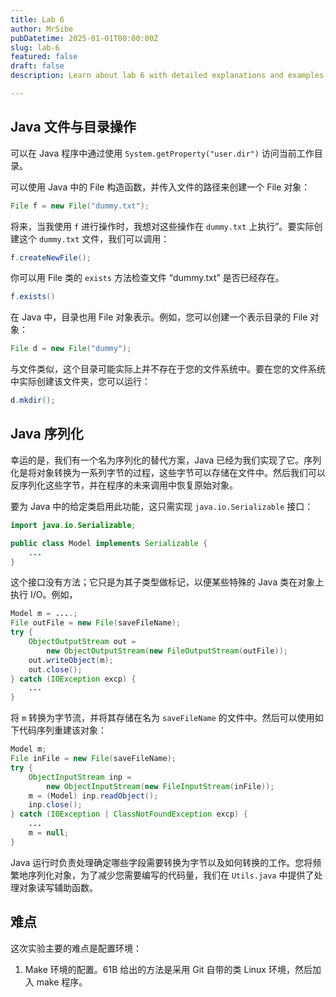 ```yaml
---
title: Lab 6
author: MrSibe
pubDatetime: 2025-01-01T00:00:00Z
slug: lab-6
featured: false
draft: false
description: Learn about lab 6 with detailed explanations and examples.

---
```

## Java 文件与目录操作

可以在 Java 程序中通过使用 `System.getProperty("user.dir")` 访问当前工作目录。

可以使用 Java 中的 File 构造函数，并传入文件的路径来创建一个 File 对象：

```java
File f = new File("dummy.txt");
```

将来，当我使用 `f` 进行操作时，我想对这些操作在 `dummy.txt` 上执行”。要实际创建这个 `dummy.txt` 文件，我们可以调用：

```java
f.createNewFile();
```


你可以用 File 类的 `exists` 方法检查文件 “dummy.txt” 是否已经存在。

```java
f.exists()
```

在 Java 中，目录也用 File 对象表示。例如，您可以创建一个表示目录的 File 对象：

```java
File d = new File("dummy");
```

与文件类似，这个目录可能实际上并不存在于您的文件系统中。要在您的文件系统中实际创建该文件夹，您可以运行：

```java
d.mkdir();
```

## Java 序列化

幸运的是，我们有一个名为序列化的替代方案，Java 已经为我们实现了它。序列化是将对象转换为一系列字节的过程，这些字节可以存储在文件中。然后我们可以反序列化这些字节，并在程序的未来调用中恢复原始对象。

要为 Java 中的给定类启用此功能，这只需实现 `java.io.Serializable` 接口：

```java
import java.io.Serializable;

public class Model implements Serializable {
    ...
}
```

这个接口没有方法；它只是为其子类型做标记，以便某些特殊的 Java 类在对象上执行 I/O。例如，

```java
Model m = ....;
File outFile = new File(saveFileName);
try {
    ObjectOutputStream out =
        new ObjectOutputStream(new FileOutputStream(outFile));
    out.writeObject(m);
    out.close();
} catch (IOException excp) {
    ...
}
```

将 `m` 转换为字节流，并将其存储在名为 `saveFileName` 的文件中。然后可以使用如下代码序列重建该对象：

```java
Model m;
File inFile = new File(saveFileName);
try {
    ObjectInputStream inp =
        new ObjectInputStream(new FileInputStream(inFile));
    m = (Model) inp.readObject();
    inp.close();
} catch (IOException | ClassNotFoundException excp) {
    ...
    m = null;
}
```

Java 运行时负责处理确定哪些字段需要转换为字节以及如何转换的工作。您将频繁地序列化对象，为了减少您需要编写的代码量，我们在 `Utils.java` 中提供了处理对象读写辅助函数。

## 难点

这次实验主要的难点是配置环境：

1. Make 环境的配置。61B 给出的方法是采用 Git 自带的类 Linux 环境，然后加入 make 程序。